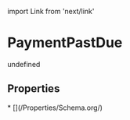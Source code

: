 import Link from 'next/link'
# PaymentPastDue

undefined

## Properties

<Grid>
* [](/Properties/Schema.org/)

</Grid>

